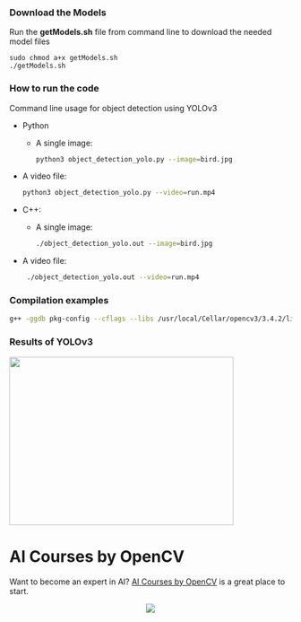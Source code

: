 ### Download the Models

Run the **getModels.sh** file from command line to download the needed model
files

    sudo chmod a+x getModels.sh
    ./getModels.sh

### How to run the code

Command line usage for object detection using YOLOv3

- Python

  - A single image:


    ```bash
    python3 object_detection_yolo.py --image=bird.jpg
    ```

- A video file:

  ```bash
  python3 object_detection_yolo.py --video=run.mp4
  ```

* C++:

  - A single image:


    ```bash
    ./object_detection_yolo.out --image=bird.jpg
    ```

- A video file:

  ```bash
   ./object_detection_yolo.out --video=run.mp4
  ```

### Compilation examples

```bash
g++ -ggdb pkg-config --cflags --libs /usr/local/Cellar/opencv3/3.4.2/lib/pkgconfig/opencv.pc object_detection_yolo.cpp -o object_detection_yolo.out
```

### Results of YOLOv3

<img src = "https://github.com/gulshan-mittal/learnopencv/blob/dev1/ObjectDetection-YOLO/bird_yolo_out_py.jpg" width = 400 height = 300/>

# AI Courses by OpenCV

Want to become an expert in AI?
[AI Courses by OpenCV](https://opencv.org/courses/) is a great place to start.

<a href="https://opencv.org/courses/">
<p align="center"> 
<img src="https://www.learnopencv.com/wp-content/uploads/2020/04/AI-Courses-By-OpenCV-Github.png">
</p>
</a>
